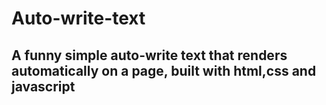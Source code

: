 # Auto-write-text
## A funny simple auto-write text that renders automatically on a page, built with html,css and javascript
